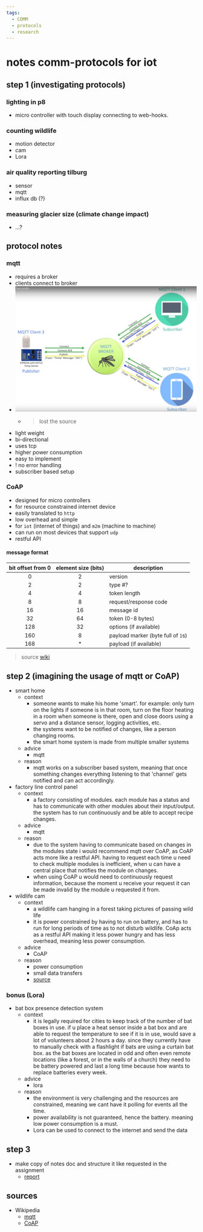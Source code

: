 ```yaml
---
tags:
  - COMM
  - protocols
  - research
---
```

# notes comm-protocols for iot

## step 1 (investigating protocols)

### lighting in p8

- micro controller with touch display connecting to web-hooks.

### counting wildlife

- motion detector
- cam
- Lora

### air quality reporting tilburg

- sensor
- mqtt
- influx db (?)

### measuring glacier size (climate change impact)

- ...?

## protocol notes

### mqtt

- requires a broker
- clients connect to broker
- ![mqtt_Layout](<../Assets/mqtt_layout.png>)
  - > lost the source
- light weight
- bi-directional
- uses tcp
- higher power consumption
- easy to implement
- ! no error handling
- subscriber based setup

### CoAP

- designed for micro controllers
- for resource constrained internet device
- easily translated to `http`
- low overhead and simple
- for `iot` (internet of things) and `m2m` (machine to machine)
- can run on most devices that support `udp`
- restful API

#### message format

| bit offset from 0 | element size (bits) | description                        |
|:-----------------:|:-------------------:| ---------------------------------- |
|         0         |          2          | version                            |
|         2         |          2          | type #?                            |
|         4         |          4          | token length                       |
|         8         |          8          | request/response code              |
|        16         |         16          | message id                         |
|        32         |         64          | token (0-8 bytes)                  |
|        128        |         32          | options (if available)             |
|        160        |          8          | payload marker (byte full of `1`s) |
|        168        |          *          | payload (if available)             |

>source [wiki](<https://en.wikipedia.org/wiki/Constrained_Application_Protocol>)

## step 2 (imagining the usage of mqtt or CoAP)

- smart home
  - context
    - someone wants to make his home 'smart'. for example: only turn on the lights if someone is in that room, turn on the floor heating in a room when someone is there, open and close doors using a servo and a distance sensor, logging activities, etc.
    - the systems want to be notified of changes, like a person changing rooms.
    - the smart home system is made from multiple smaller systems
  - advice
    - mqtt
  - reason
    - mqtt works on a subscriber based system, meaning that once something changes everything listening to that 'channel' gets notified and can act accordingly.
- factory line control panel
  - context
    - a factory consisting of modules. each module has a status and has to communicate with other modules about their input/output. the system has to run continuously and be able to accept recipe changes.
  - advice
    - mqtt
  - reason
    - due to the system having to communicate based on changes in the modules state i would recommend mqtt over CoAP, as CoAP acts more like a restful API. having to request each time u need to check multiple modules is inefficient, when u can have a central place that notifies the module on changes.
    - when using CoAP u would need to continuously request information, because the moment u receive your request it can be made invalid by the module u requested it from.
- wildlife cam
  - context
    - a wildlife cam hanging in a forest taking pictures of passing wild life
    - it is power constrained by having to run on battery, and has to run for long periods of time as to not disturb wildlife. CoAp acts as a restful API making it less power hungry and has less overhead, meaning less power consumption.
  - advice
    - CoAP
  - reason
    - power consumption
    - small data transfers
    - [source](<https://www.hivemq.com/article/mqtt-vs-coap-for-iot/>)

### bonus (Lora)

- bat box presence detection system
  - context
    - it is legally required for cities to keep track of the number of bat boxes in use. if u place a heat sensor inside a bat box and are able to request the temperature to see if it is in use, would save a lot of volunteers about 2 hours a day. since they currently have to manually check with a flashlight if bats are using a curtain bat box. as the bat boxes are located in odd and often even remote locations (like a forest, or in the walls of a church) they need to be battery powered and last a long time because how wants to replace batteries every week.
  - advice
    - lora
  - reason
    - the environment is very challenging and the resources are constrained, meaning we cant have it polling for events all the time.
    - power availability is not guaranteed, hence the battery. meaning low power consumption is a must.
    - Lora can be used to connect to the internet and send the data

## step 3

- make copy of notes doc and structure it like requested in the assignment
  - [report](<./comm report.md>)

## sources

- Wikipedia
  - [mqtt](<https://en.wikipedia.org/wiki/MQTT>)
  - [CoAP](<https://en.wikipedia.org/wiki/Constrained_Application_Protocol>)
